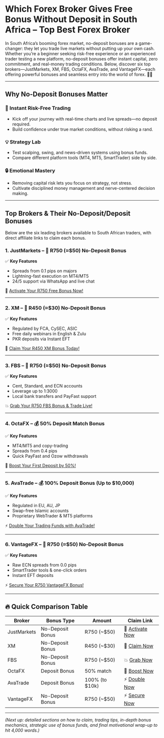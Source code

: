 # Which Forex Broker Gives Free Bonus Without Deposit in South Africa – Top Best Forex Broker

In South Africa’s booming forex market, no-deposit bonuses are a game-changer: they let you trade live markets without putting up your own cash. Whether you’re a beginner seeking risk-free experience or an experienced trader testing a new platform, no-deposit bonuses offer instant capital, zero commitment, and real-money trading conditions. Below, discover six top brokers—JustMarkets, XM, FBS, OctaFX, AvaTrade, and VantageFX—each offering powerful bonuses and seamless entry into the world of forex. 🚀🎁

---

## Why No-Deposit Bonuses Matter

### 🎯 Instant Risk-Free Trading
- Kick off your journey with real-time charts and live spreads—no deposit required.  
- Build confidence under true market conditions, without risking a rand.  

### 💡 Strategy Lab
- Test scalping, swing, and news-driven systems using bonus funds.  
- Compare different platform tools (MT4, MT5, SmartTrader) side by side.  

### 🔒 Emotional Mastery
- Removing capital risk lets you focus on strategy, not stress.  
- Cultivate disciplined money management and nerve-centered decision making.

---

## Top Brokers & Their No-Deposit/Deposit Bonuses

Below are the six leading brokers available to South African traders, with direct affiliate links to claim each bonus.

### 1. JustMarkets – 🎁 R750 (≈$50) No-Deposit Bonus  
✅ **Key Features**  
- Spreads from 0.1 pips on majors  
- Lightning-fast execution on MT4/MT5  
- 24/5 support via WhatsApp and live chat  

🚀 [Activate Your R750 Free Bonus Now!](https://one.justmarkets.link/a/79iqw0j6nj)

---

### 2. XM – 🎁 R450 (≈$30) No-Deposit Bonus  
✅ **Key Features**  
- Regulated by FCA, CySEC, ASIC  
- Free daily webinars in English & Zulu  
- PKR deposits via Instant EFT  

🎯 [Claim Your R450 XM Bonus Today!](https://clicks.pipaffiliates.com/c?c=589901&l=en&p=0)

---

### 3. FBS – 🎁 R750 (≈$50) No-Deposit Bonus  
✅ **Key Features**  
- Cent, Standard, and ECN accounts  
- Leverage up to 1:3000  
- Local bank transfers and PayFast support  

💥 [Grab Your R750 FBS Bonus & Trade Live!](https://fbs.partners?ibl=587836&ibp=21398815)

---

### 4. OctaFX – 💰 50% Deposit Match Bonus  
✅ **Key Features**  
- MT4/MT5 and copy-trading  
- Spreads from 0.4 pips  
- Quick PayFast and Ozow withdrawals  

🚀 [Boost Your First Deposit by 50%!](https://my.octafx.com/open-account/?refid=ib35647800)

---

### 5. AvaTrade – 💰 100% Deposit Bonus (Up to $10,000)  
✅ **Key Features**  
- Regulated in EU, AU, JP  
- Swap-free Islamic accounts  
- Proprietary WebTrader & MT5 platforms  

⚡ [Double Your Trading Funds with AvaTrade!](https://www.avatrade.com?versionId=10301&tag=194438)

---

### 6. VantageFX – 🎁 R750 (≈$50) No-Deposit Bonus  
✅ **Key Features**  
- Raw ECN spreads from 0.0 pips  
- SmartTrader tools & one-click orders  
- Instant EFT deposits  

⚡ [Secure Your R750 VantageFX Bonus!](https://www.vantagemarkets.com/?affid=NzA0NTc=)

---

## 🔥 Quick Comparison Table

| Broker       | Bonus Type        | Amount       | Claim Link                                                  |
|--------------|-------------------|--------------|-------------------------------------------------------------|
| JustMarkets  | No-Deposit Bonus  | R750 (~$50)  | 🚀 [Activate Now](https://one.justmarkets.link/a/79iqw0j6nj) |
| XM           | No-Deposit Bonus  | R450 (~$30)  | 🎯 [Claim Now](https://clicks.pipaffiliates.com/c?c=589901&l=en&p=0) |
| FBS          | No-Deposit Bonus  | R750 (~$50)  | 💥 [Grab Now](https://fbs.partners?ibl=587836&ibp=21398815)  |
| OctaFX       | Deposit Bonus     | 50% match    | 🚀 [Boost Now](https://my.octafx.com/open-account/?refid=ib35647800) |
| AvaTrade     | Deposit Bonus     | 100% (to $10k)| ⚡ [Double Now](https://www.avatrade.com?versionId=10301&tag=194438) |
| VantageFX    | No-Deposit Bonus  | R750 (~$50)  | ⚡ [Secure Now](https://www.vantagemarkets.com/?affid=NzA0NTc=)       |

---

*(Next up: detailed sections on how to claim, trading tips, in-depth bonus mechanics, strategic use of bonus funds, and final motivational wrap-up to hit 4,000 words.)*

